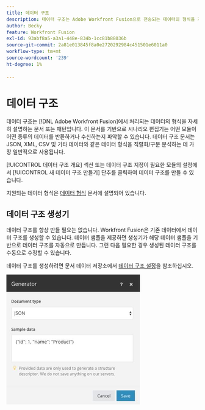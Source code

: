 ```yaml
---
title: 데이터 구조
description: 데이터 구조는 Adobe Workfront Fusion으로 전송되는 데이터의 형식을 자세히 설명하는 문서입니다. 이 문서를 기반으로 시나리오 편집기는 어떤 모듈이 어떤 종류의 데이터를 반환하거나 수신하는지 파악할 수 있습니다. 데이터 구조 문서는 JSON, XML, CSV 및 기타 데이터와 같은 데이터 형식을 직렬화/구문 분석하는 데 가장 일반적으로 사용됩니다.
author: Becky
feature: Workfront Fusion
exl-id: 93abf8a5-a3a1-448e-834b-1cc81b88036b
source-git-commit: 2a81e013845f8a0e2720292984c451501e6011a0
workflow-type: tm+mt
source-wordcount: '239'
ht-degree: 1%

---
```


# 데이터 구조

데이터 구조는 [!DNL Adobe Workfront Fusion]에서 처리되는 데이터의 형식을 자세히 설명하는 문서 또는 패턴입니다. 이 문서를 기반으로 시나리오 편집기는 어떤 모듈이 어떤 종류의 데이터를 반환하거나 수신하는지 파악할 수 있습니다. 데이터 구조 문서는 JSON, XML, CSV 및 기타 데이터와 같은 데이터 형식을 직렬화/구문 분석하는 데 가장 일반적으로 사용됩니다.

[!UICONTROL 데이터 구조 개요] 섹션 또는 데이터 구조 지정이 필요한 모듈의 설정에서 [!UICONTROL 새 데이터 구조 만들기] 단추를 클릭하여 데이터 구조를 만들 수 있습니다.

지원되는 데이터 형식은 [데이터 형식](/help/workfront-fusion/references/mapping-panel/data-types/item-data-types.md) 문서에 설명되어 있습니다.


## 데이터 구조 생성기

데이터 구조를 항상 만들 필요는 없습니다. Workfront Fusion은 기존 데이터에서 데이터 구조를 생성할 수 있습니다. 데이터 샘플을 제공하면 생성기가 해당 데이터 샘플을 기반으로 데이터 구조를 자동으로 만듭니다. 그런 다음 필요한 경우 생성된 데이터 구조를 수동으로 수정할 수 있습니다.

데이터 구조를 생성하려면 문서 데이터 저장소에서 [데이터 구조 설정](/help/workfront-fusion/create-scenarios/map-data/data-stores.md#set-up-the-data-structure)을 참조하십시오.

![데이터 구조 생성기](assets/data-structure-generator-350x341.jpg)
